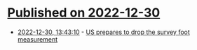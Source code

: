 # [Published on 2022-12-30](index.md)

* [2022-12-30, 13:43:10](https://news.ycombinator.com/item?id=34184903) - [US prepares to drop the survey foot measurement](https://oceanservice.noaa.gov/geodesy/international-foot.html)
